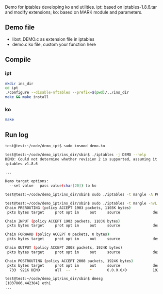 Demo for iptables developing ko and utilities.
ipt: based on iptables-1.8.6.tar and modify extensions;
ko: based on MARK module and parameters.

## Demo file
* libxt_DEMO.c as extension file in iptables
* demo.c ko file, custom your function here
## Compile
### ipt
``` bash
mkdir ins_dir
cd ipt
./configure --disable-nftables --prefix=$(pwd)/../ins_dir
make && make install

```

### ko
``` bash
make
```
## Run log

``` bash
test@test:~/code/demo_ipt$ sudo insmod demo.ko

test@test:~/code/demo_ipt/ins_dir/sbin$ ./iptables -j DEMO --help
DEMO: Could not determine whether revision 2 is supported, assuming it is.
iptables v1.8.6

...

Demo target options:
  --set value   pass value(char[20]) to ko

test@test:~/code/demo_ipt/ins_dir/sbin$ sudo ./iptables -t mangle -A POSTROUTING -d1.1.1.1 -j DEMO --set eth1

test@test:~/code/demo_ipt/ins_dir/sbin$ sudo ./iptables -t mangle -nvL
Chain PREROUTING (policy ACCEPT 1903 packets, 1103K bytes)
 pkts bytes target     prot opt in     out     source               destination         

Chain INPUT (policy ACCEPT 1903 packets, 1103K bytes)
 pkts bytes target     prot opt in     out     source               destination         

Chain FORWARD (policy ACCEPT 0 packets, 0 bytes)
 pkts bytes target     prot opt in     out     source               destination         

Chain OUTPUT (policy ACCEPT 2008 packets, 1924K bytes)
 pkts bytes target     prot opt in     out     source               destination         

Chain POSTROUTING (policy ACCEPT 2008 packets, 1924K bytes)
 pkts bytes target     prot opt in     out     source               destination         
  733  921K DEMO       all  --  *      *       0.0.0.0/0            192.168.248.1        DEMO value eth1 

test@test:~/code/demo_ipt/ins_dir/sbin$ dmesg 
[1037866.442384] eth1   
...
```